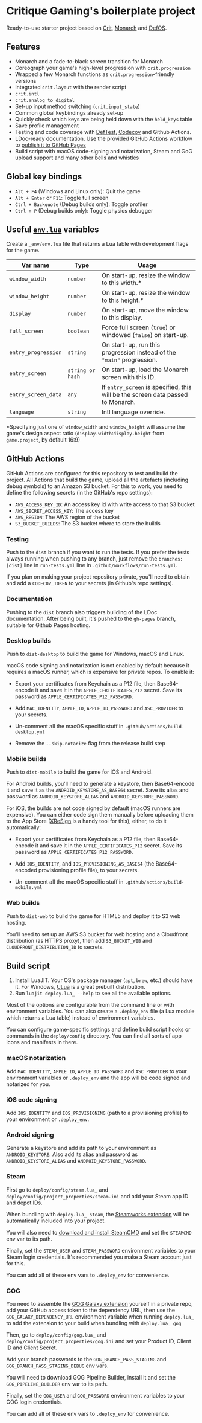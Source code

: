 # Critique Gaming's boilerplate project

Ready-to-use starter project based on [Crit], [Monarch] and [DefOS].

[Crit]: https://github.com/critique-gaming/crit
[Monarch]: https://github.com/britzl/monarch
[DefOS]: https://github.com/subsoap/defos

## Features

* Monarch and a fade-to-black screen transition for Monarch
* Coreograph your game's high-level progression with `crit.progression`
* Wrapped a few Monarch functions as `crit.progression`-friendly versions
* Integrated `crit.layout` with the render script
* `crit.intl`
* `crit.analog_to_digital`
* Set-up input method switching (`crit.input_state`)
* Common global keybindings already set-up
* Quickly check which keys are being held down with the `held_keys` table
* Save profile management
* Testing and code coverage with [DefTest], [Codecov] and Github Actions.
* LDoc-ready documentation. Use the provided GitHub Actions workflow to 
[publish it to GitHub Pages](https://critique-gaming.github.io/crit-boilerplate)
* Build script with macOS code-signing and notarization, Steam and GoG upload support and many
other bells and whistles

[DefTest]: https://github.com/britzl/deftest
[Codecov]: https://codecov.io

## Global key bindings

* `Alt + F4` (Windows and Linux only): Quit the game
* `Alt + Enter` or `F11`: Toggle full screen
* `Ctrl + Backquote` (Debug builds only): Toggle profiler
* `Ctrl + P` (Debug builds only): Toggle physics debugger

## Useful [`env.lua`](https://critique-gaming.github.io/crit/modules/crit.env.html) variables

Create a `_env/env.lua` file that returns a Lua table with development flags for the game.

|Var name|Type|Usage|
|-|-|-|
|`window_width`|`number`|On start-up, resize the window to this width.&ast;|
|`window_height`|`number`|On start-up, resize the window to this height.&ast;|
|`display`|`number`|On start-up, move the window to this display.|
|`full_screen`|`boolean`|Force full screen (`true`) or windowed (`false`) on start-up.|
|`entry_progression`|`string`|On start-up, run this progression instead of the `"main"` progression.|
|`entry_screen`|`string or hash`|On start-up, load the Monarch screen with this ID.|
|`entry_screen_data`|`any`|If `entry_screen` is specified, this will be the screen data passed to Monarch.|
|`language`|`string`|Intl language override.|

&ast;Specifying just one of `window_width` and `window_height` will assume the game's design aspect ratio (`display.width`:`display.height` from `game.project`, by default 16:9)

## GitHub Actions

GitHub Actions are configured for this repository to test and build the project.
All Actions that build the game, upload all the artefacts (including debug 
symbols) to an Amazon S3 bucket. For this to work, you need to define the 
following secrets (in the GitHub's repo settings):

* `AWS_ACCESS_KEY_ID`: An access key id with write access to that S3 bucket
* `AWS_SECRET_ACCESS_KEY`: The access key
* `AWS_REGION`: The AWS region of the bucket
* `S3_BUCKET_BUILDS`: The S3 bucket where to store the builds

### Testing

Push to the `dist` branch if you want to run the tests.  If you prefer the tests 
always running when pushing to any branch, just remove the 
`branches: [dist]` line in `run-tests.yml` line in `.github/workflows/run-tests.yml`.

If you plan on making your project repository private, you'll need to obtain and 
add a `CODECOV_TOKEN` to your secrets (in Github's repo settings).

### Documentation

Pushing to the `dist` branch also triggers building of the LDoc documentation.
After being built, it's pushed to the `gh-pages` branch, suitable for Github Pages
hosting.

### Desktop builds

Push to `dist-desktop` to build the game for Windows, macOS and Linux.

macOS code signing and notarization is not enabled by default because it requires
a macOS runner, which is expensive for private repos. To enable it:

* Export your certificates from Keychain as a P12 file, then Base64-encode it
and save it in the `APPLE_CERTIFICATES_P12` secret. Save its password as
`APPLE_CERTIFICATES_P12_PASSWORD`.

* Add `MAC_IDENTITY`, `APPLE_ID`, `APPLE_ID_PASSWORD` and `ASC_PROVIDER` to your 
secrets.

* Un-comment all the macOS specific stuff in `.github/actions/build-desktop.yml`

* Remove the `--skip-notarize` flag from the release build step

### Mobile builds

Push to `dist-mobile` to build the game for iOS and Android.

For Android builds, you'll need to generate a keystore, then Base64-encode it
and save it as the `ANDROID_KEYSTORE_AS_BASE64` secret. Save its alias and password
as `ANDROID_KEYSTORE_ALIAS` and `ANDROID_KEYSTORE_PASSWORD`.

For iOS, the builds are not code signed by default (macOS runners are expensive).
You can either code sign them manually before uploading them to the App Store
([XReSign](https://github.com/xndrs/XReSign) is a handy tool for this), either,
to do it automatically:

* Export your certificates from Keychain as a P12 file, then Base64-encode it
and save it in the `APPLE_CERTIFICATES_P12` secret. Save its password as
`APPLE_CERTIFICATES_P12_PASSWORD`.

* Add `IOS_IDENTITY`, and `IOS_PROVISIONING_AS_BASE64` (the Base64-encoded 
provisioning profile file), to your secrets.

* Un-comment all the macOS specific stuff in `.github/actions/build-mobile.yml`

### Web builds

Push to `dist-web` to build the game for HTML5 and deploy it to S3 web hosting.

You'll need to set up an AWS S3 bucket for web hosting and a Cloudfront distribution
(as HTTPS proxy), then add `S3_BUCKET_WEB` and `CLOUDFRONT_DISTRIBUTION_ID` to
secrets.

## Build script

1. Install LuaJIT. Your OS's package manager (`apt`, `brew`, etc.) should have it.
For Windows, [ULua](https://ulua.io) is a great prebuilt distribution.
2. Run `luajit deploy.lua_ --help` to see all the available options.

Most of the options are configurable from the command line or with environment
variables. You can also create a `.deploy_env` file (a Lua module which returns 
a Lua table) instead of environment variables.

You can configure game-specific settings and define build script hooks or commands
in the `deploy/config` directory. You can find all sorts of app icons and 
manifests in there.

### macOS notarization

Add `MAC_IDENTITY`, `APPLE_ID`, `APPLE_ID_PASSWORD` and `ASC_PROVIDER` to your 
environment variables or `.deploy_env` and the app will be 
code signed and notarized for you.

### iOS code signing

Add `IOS_IDENTITY` and `IOS_PROVISIONING` (path to a provisioning profile) to
your environment or `.deploy_env`.

### Android signing

Generate a keystore and add its path to your environment as `ANDROID_KEYSTORE`.
Also add its alias and password as `ANDROID_KEYSTORE_ALIAS` and `ANDROID_KEYSTORE_PASSWORD`.

### Steam

First go to `deploy/config/steam.lua_` and `deploy/config/project_properties/steam.ini` 
and add your Steam app ID and depot IDs.

When bundling with `deploy.lua_ steam`, the [Steamworks extension](https://github.com/britzl/steamworks-defold) 
will be automatically included into your project.

You will also need to 
[download and install SteamCMD](https://developer.valvesoftware.com/wiki/SteamCMD#Downloading_SteamCMD) 
and set the `STEAMCMD` env var to its path.

Finally, set the `STEAM_USER` and `STEAM_PASSWORD` environment variables to your
Steam login credentials. It's recommended you make a Steam account just for this.

You can add all of these env vars to `.deploy_env` for convenience.

### GOG

You need to assemble the [GOG Galaxy extension](https://github.com/dapetcu21/defold-gog-galaxy)
yourself in a private repo, add your GitHub access token to the dependency URL,
then use the `GOG_GALAXY_DEPENDENCY_URL` environment variable when running 
`deploy.lua_` to add the extension to your build when bundling with `deploy.lua_ gog`

Then, go to `deploy/config/gog.lua_` and `deploy/config/project_properties/gog.ini` 
and set your Product ID, Client ID and Client Secret.

Add your branch passwords to the
`GOG_BRANCH_PASS_STAGING` and `GOG_BRANCH_PASS_STAGING_DEBUG` env vars.

You will need to download GOG Pipeline Builder, install it and set the
`GOG_PIPELINE_BUILDER` env var to its path.

Finally, set the `GOG_USER` and `GOG_PASSWORD` environment variables to your
GOG login credentials.

You can add all of these env vars to `.deploy_env` for convenience.

